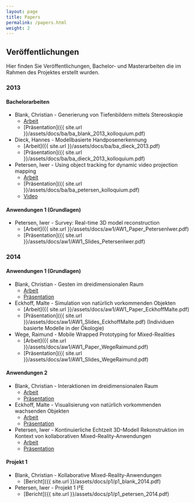 ```yaml
---
layout: page
title: Papers
permalink: /papers.html
weight: 2
---
```


## Veröffentlichungen

Hier finden Sie Veröffentlichungen, Bachelor- und Masterarbeiten die im Rahmen des Projektes erstellt wurden.

### 2013

#### Bachelorarbeiten

 * Blank, Christian - Generierung von Tiefenbildern mittels Stereoskopie
    * [Arbeit](http://edoc.sub.uni-hamburg.de/haw/volltexte/2013/2171/pdf/bachelorthesis.pdf)
    * [Präsentation]({{ site.url }}/assets/docs/ba/ba_blank_2013_kolloquium.pdf)
 * Dieck, Hannes - Modellbasierte Handposenerkennung
    * [Arbeit]({{ site.url }}/assets/docs/ba/ba_dieck_2013.pdf)
    * [Präsentation]({{ site.url }}/assets/docs/ba/ba_dieck_2013_kolloquium.pdf)
 * Petersen, Iwer - Using object tracking for dynamic video projection mapping
    * [Arbeit](http://edoc.sub.uni-hamburg.de/haw/volltexte/2013/2062/pdf/BA_PetersenIwer.pdf)
    * [Präsentation]({{ site.url }}/assets/docs/ba/ba_petersen_kolloquium.pdf)
    * <a href="https://www.youtube.com/watch?v=Vvukr9mUIhE" target="blank">Video</a>

#### Anwendungen 1 (Grundlagen)

 * Petersen, Iwer - Survey: Real-time 3D model reconstruction
    * [Arbeit]({{ site.url }}/assets/docs/aw1/AW1_Paper_PetersenIwer.pdf)
    * [Präsentation]({{ site.url }}/assets/docs/aw1/AW1_Slides_PetersenIwer.pdf)

### 2014

#### Anwendungen 1 (Grundlagen)

 * Blank, Christian - Gesten im dreidimensionalen Raum
    * [Arbeit](http://users.informatik.haw-hamburg.de/~ubicomp/projekte/master2013-aw1/blank/bericht.pdf)
    * [Präsentation](http://users.informatik.haw-hamburg.de/~ubicomp/projekte/master2013-aw1/blank/folien.pdf)
 * Eckhoff, Malte - Simulation von natürlich vorkommenden Objekten
    * [Arbeit]({{ site.url }}/assets/docs/aw1/AW1_Paper_EckhoffMalte.pdf)
    * [Präsentation]({{ site.url }}/assets/docs/aw1/AW1_Slides_EckhoffMalte.pdf) (Individuen basierte Modelle in der Ökologie)
 * Wege, Raimund - Mobile Wrapped Prototyping for Mixed-Realities
    * [Arbeit]({{ site.url }}/assets/docs/aw1/AW1_Paper_WegeRaimund.pdf)
    * [Präsentation]({{ site.url }}/assets/docs/aw1/AW1_Slides_WegeRaimund.pdf)
    

#### Anwendungen 2

 * Blank, Christian - Interaktionen im dreidimensionalen Raum
    * [Arbeit](http://users.informatik.haw-hamburg.de/~ubicomp/projekte/master2014-aw2/blank/bericht.pdf)
    * [Präsentation](http://users.informatik.haw-hamburg.de/~ubicomp/projekte/master2014-aw2/blank/folien.pdf)
 * Eckhoff, Malte - Visualisierung von natürlich vorkommenden wachsenden Objekten
    * [Arbeit](http://users.informatik.haw-hamburg.de/~ubicomp/projekte/master2014-aw2/eckhoff/bericht.pdf)
    * [Präsentation](http://users.informatik.haw-hamburg.de/~ubicomp/projekte/master2014-aw2/eckhoff/folien.pdf)
 * Petersen, Iwer - Kontinuierliche Echtzeit 3D-Modell Rekonstruktion im Kontext von kollaborativen Mixed-Reality-Anwendungen
    * [Arbeit](http://users.informatik.haw-hamburg.de/~ubicomp/projekte/master2014-aw2/petersen/bericht.pdf)
    * [Präsentation](http://users.informatik.haw-hamburg.de/~ubicomp/projekte/master2014-aw2/petersen/folien.pdf)

#### Projekt 1

 * Blank, Christian - Kollaborative Mixed-Reality-Anwendungen
    * [Bericht]({{ site.url }}/assets/docs/p1/p1_blank_2014.pdf)
 * Petersen, Iwer - Projekt 1 I²E
    * [Bericht]({{ site.url }}/assets/docs/p1/p1_petersen_2014.pdf)
 